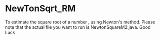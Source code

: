 # NewTonSqrt_RM
To estimate the square root of a number , using Newton's method.
Please note that the actual file you want to run is NewtonSquareM2.java.
Good Luck
